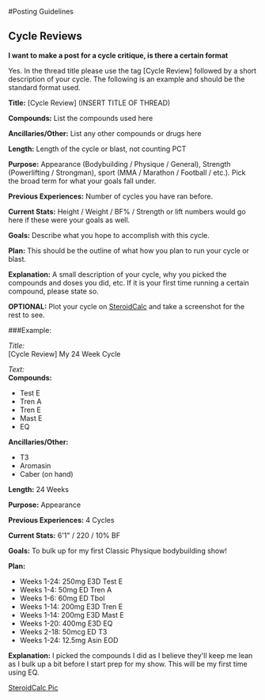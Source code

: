 #Posting Guidelines

## Cycle Reviews
**I want to make a post for a cycle critique, is there a certain format**

Yes. In the thread title please use the tag [Cycle Review] followed by a short description of your cycle. The following is an example and should be the standard format used.

**Title:** [Cycle Review] (INSERT TITLE OF THREAD)

**Compounds:** List the compounds used here

**Ancillaries/Other:** List any other compounds or drugs here

**Length:** Length of the cycle or blast, not counting PCT

**Purpose:** Appearance (Bodybuilding / Physique / General), Strength (Powerlifting / Strongman), sport (MMA / Marathon / Football / etc.). Pick the broad term for what your goals fall under.

**Previous Experiences:** Number of cycles you have ran before.

**Current Stats:** Height / Weight / BF% / Strength or lift numbers would go here if these were your goals as well.

**Goals:** Describe what you hope to accomplish with this cycle.

**Plan:** This should be the outline of what how you plan to run your cycle or blast.

**Explanation:** A small description of your cycle, why you picked the compounds and doses you did, etc. If it is your first time running a certain compound, please state so.

**OPTIONAL:** Plot your cycle on [SteroidCalc](http://steroidcalc.com/) and take a screenshot for the rest to see.

###Example:

*Title:*  
[Cycle Review] My 24 Week Cycle

*Text:*  
**Compounds:**  
* Test E  
* Tren A  
* Tren E  
* Mast E  
* EQ  

**Ancillaries/Other:**  
* T3  
* Aromasin  
* Caber (on hand)  

**Length:** 24 Weeks

**Purpose:** Appearance

**Previous Experiences:** 4 Cycles

**Current Stats:** 6'1" / 220 / 10% BF

**Goals:** To bulk up for my first Classic Physique bodybuilding show!

**Plan:**  
* Weeks 1-24: 250mg E3D Test E  
* Weeks 1-4: 50mg ED Tren A  
* Weeks 1-6: 60mg ED Tbol  
* Weeks 1-14: 200mg E3D Tren E  
* Weeks 1-14: 200mg E3D Mast E  
* Weeks 1-20: 400mg E3D EQ  
* Weeks 2-18: 50mcg ED T3  
* Weeks 1-24: 12.5mg Asin EOD  

**Explanation:** I picked the compounds I did as I believe they'll keep me lean as I bulk up a bit before I start prep for my show. This will be my first time using EQ.

[SteroidCalc Pic](https://imgur.com/a/eETFi)